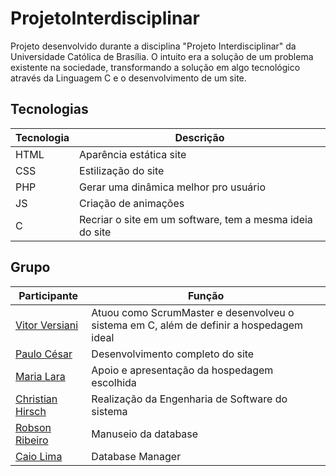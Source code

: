 # ProjetoInterdisciplinar
Projeto desenvolvido durante a disciplina "Projeto Interdisciplinar" da Universidade Católica de Brasília. O intuito era a solução de um problema existente na sociedade, transformando a solução em algo tecnológico através da Linguagem C e o desenvolvimento de um site.

## Tecnologias

| Tecnologia | Descrição |
| --------- | --------- |
| HTML | Aparência estática site |
| CSS | Estilização do site |
| PHP | Gerar uma dinâmica melhor pro usuário |
| JS | Criação de animações |
| C | Recriar o site em um software, tem a mesma ideia do site |

## Grupo

| Participante | Função |
| --------- | --------- |
| [Vitor Versiani](https://github.com/vitorvd) | Atuou como ScrumMaster e desenvolveu o sistema em C, além de definir a hospedagem ideal |
| [Paulo César](https://github.com/paulocesarf) | Desenvolvimento completo do site |
| [Maria Lara](https://github.com/mariialara) | Apoio e apresentação da hospedagem escolhida |
| [Christian Hirsch](https://github.com/crstyhs) | Realização da Engenharia de Software do sistema |
| [Robson Ribeiro](https://github.com/Robson-Ribeiro) | Manuseio da database |
| [Caio Lima](https://github.com/CaioL-ops) | Database Manager |
